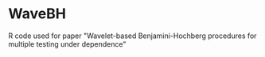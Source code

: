 # WaveBH
R code used for paper "Wavelet-based Benjamini-Hochberg procedures for multiple testing under dependence"
